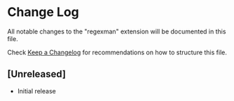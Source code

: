 # Change Log

All notable changes to the "regexman" extension will be documented in this file.

Check [Keep a Changelog](http://keepachangelog.com/) for recommendations on how to structure this file.

## [Unreleased]

- Initial release